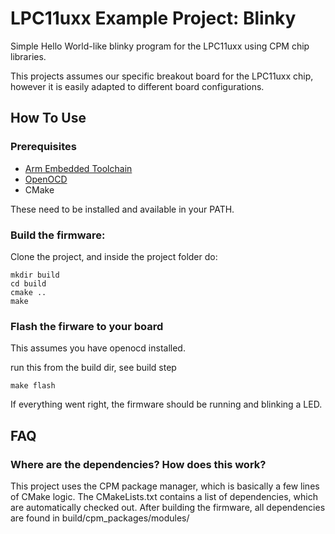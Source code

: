 # LPC11uxx Example Project: Blinky

Simple Hello World-like blinky program for the LPC11uxx using CPM chip libraries.

This projects assumes our specific breakout board for the LPC11uxx chip, however it is easily adapted to different board configurations.

## How To Use

### Prerequisites

- [Arm Embedded Toolchain](https://developer.arm.com/open-source/gnu-toolchain/gnu-rm/downloads)
- [OpenOCD](http://openocd.org)
- CMake

These need to be installed and available in your PATH.

### Build the firmware:

Clone the project, and inside the project folder do:
```
mkdir build
cd build
cmake ..
make
```

### Flash the firware to your board

This assumes you have openocd installed.

run this from the build dir, see build step
```
make flash
```

If everything went right, the firmware should be running and blinking a LED.


## FAQ

### Where are the dependencies? How does this work?

This project uses the CPM package manager, which is basically a few lines of CMake logic.
The CMakeLists.txt contains a list of dependencies, which are automatically checked out.
After building the firmware, all dependencies are found in build/cpm_packages/modules/
